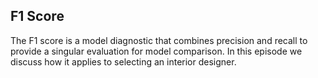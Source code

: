 ## F1 Score

The F1 score is a model diagnostic that combines precision and recall to provide a singular evaluation for model comparison.  In this episode we discuss how it applies to selecting an interior designer.
